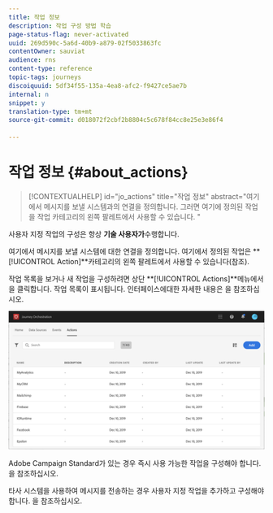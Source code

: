 ```yaml
---
title: 작업 정보
description: 작업 구성 방법 학습
page-status-flag: never-activated
uuid: 269d590c-5a6d-40b9-a879-02f5033863fc
contentOwner: sauviat
audience: rns
content-type: reference
topic-tags: journeys
discoiquuid: 5df34f55-135a-4ea8-afc2-f9427ce5ae7b
internal: n
snippet: y
translation-type: tm+mt
source-git-commit: d018072f2cbf2b8804c5c678f84cc8e25e3e86f4

---
```



# 작업 정보 {#about_actions}

>[!CONTEXTUALHELP]
>id=&quot;jo_actions&quot;
>title=&quot;작업 정보&quot;
>abstract=&quot;여기에서 메시지를 보낼 시스템과의 연결을 정의합니다. 그러면 여기에 정의된 작업을 작업 카테고리의 왼쪽 팔레트에서 사용할 수 있습니다. &quot;

사용자 지정 작업의 구성은 항상 **기술 사용자가**&#x200B;수행합니다.

여기에서 메시지를 보낼 시스템에 대한 연결을 정의합니다. 여기에서 정의된 작업은 **[!UICONTROL Action]**카테고리의 왼쪽 팔레트에서 사용할 수 있습니다(참조[](../building-journeys/about-action-activities.md)).

작업 목록을 보거나 새 작업을 구성하려면 상단 **[!UICONTROL Actions]**메뉴에서 을 클릭합니다. 작업 목록이 표시됩니다. 인터페이스에[](../about/user-interface.md)대한 자세한 내용은 을 참조하십시오.

![](../assets/custom1.png)

Adobe Campaign Standard가 있는 경우 즉시 사용 가능한 작업을 구성해야 합니다. 을 [](../action/working-with-adobe-campaign.md)참조하십시오.

타사 시스템을 사용하여 메시지를 전송하는 경우 사용자 지정 작업을 추가하고 구성해야 합니다. 을 [](../action/about-custom-action-configuration.md)참조하십시오.
